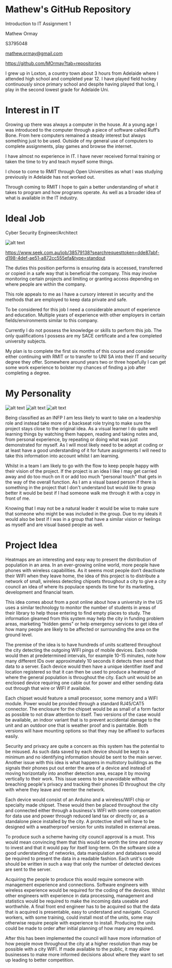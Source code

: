 # Mathew's GitHub Repository

Introduction to IT Assignment 1 

Mathew Ormay 

S3795048 

mathew.ormay@gmail.com 

https://github.com/MOrmay?tab=repositories 

I grew up in Loxton, a country town about 3 hours from Adelaide where I attended high school and completed year 12. I have played field hockey continuously since primary school and despite having played that long, I play in the second lowest grade for Adelaide Uni.
 
# Interest in IT

Growing up there was always a computer in the house. At a young age I was introduced to the computer through a piece of software called Ruff’s Bone. From here computers remained a steady interest but always something just to be used. Outside of my general use of computers to complete assignments, play games and browse the internet.

I have almost no experience in IT. I have never received formal training or taken the time to try and teach myself some things. 

I chose to come to RMIT through Open Universities as what I was studying previously in Adelaide has not worked out.  

Through coming to RMIT I hope to gain a better understanding of what it takes to program and how programs operate. As well as a broader idea of what is available in the IT industry. 

# Ideal Job

Cyber Security Engineer/Architect

![alt text](https://github.com/MOrmay/MOrmay.github.io/blob/master/jobquestion.png?raw=true "Job Search Image")

https://www.seek.com.au/job/38579138?searchrequesttoken=dde87abf-d198-4def-ae51-a872cc555efa&type=standout 

The duties this position performs is ensuring data is accessed, transferred or copied in a safe way that is beneficial the company. This may involve monitoring certain projects and limiting or granting access depending on where people are within the company. 

This role appeals to me as I have a cursory interest in security and the methods that are employed to keep data private and safe. 

To be considered for this job I need a considerable amount of experience and education. Multiple years of experience with other employers in certain fields/environments similar to this company.  

Currently I do not possess the knowledge or skills to perform this job. The only qualifications I possess are my SACE certificate and a few completed university subjects. 

My plan is to complete the first six months of this course and consider either continuing with RMIT or to transfer to UNI SA into their IT and security degree they offer. Somewhere around years two or three hopefully I can get some work experience to bolster my chances of finding a job after completing a degree.

# My Personality

![alt text](https://github.com/MOrmay/MOrmay.github.io/blob/master/personality.png?raw=true "Myer Briggs Test")
![alt text](https://github.com/MOrmay/MOrmay.github.io/blob/master/learning.png?raw=true "Learning Styles Test")
![alt text](https://github.com/MOrmay/MOrmay.github.io/blob/master/big5.png?raw=true "Big 5 Test")
 
Being classified as an INFP I am less likely to want to take on a leadership role and instead take more of a backseat role trying to make sure the project stays close to the original idea. As a visual learner I do quite well learning things by watching them happen, reading and taking notes and, from personal experience, by repeating or doing what was just demonstrated for myself. As I will most likely need to be adept at coding or at least have a good understanding of it for future assignments I will need to take this information into account whilst I am learning. 

Whilst in a team I am likely to go with the flow to keep people happy with their vision of the project. If the project is an idea I like I may get carried away and do too much on it or add too much "personal touch" that gets in the way of the overall function. As I am a visual based person if there is something in the project that I don't understand but would like to grasp better it would be best if I had someone walk me through it with a copy in front of me. 

Knowing that I may not be a natural leader it would be wise to make sure that someone who might be was included in the group. Due to my ideals it would also be best if I was in a group that have a similar vision or feelings as myself and are visual based people as well. 

# Project Idea

Heatmaps are an interesting and easy way to present the distribution of population in an area. In an ever-growing online world, more people have phones with wireless capabilities. As it seems most people don’t deactivate their WIFI when they leave home, the idea of this project is to distribute a network of small, wireless detecting chipsets throughout a city to give a city council an idea of where its populace spends its time for its marketing, development and financial team. 

This idea comes about from a post online about how a university in the US uses a similar technology to monitor the number of students in areas of their library to help those entering to find empty places to study. The information gleamed from this system may help the city in funding problem areas, marketing "hidden gems" or help emergency services to get idea of how many people are likely to be affected or surrounding the area on the ground level. 

The premise of the idea is to have hundreds of units scattered throughout the city detecting the outgoing WIFI pings of mobile devices. Each node would then at predetermined intervals, for example 10-15 minutes, note how many different IDs over approximately 10 seconds it detects then send that data to a server. Each device would then have a unique identifier itself and location registered so that it can then be used to produce a heatmap of where the general population is throughout the city. Each unit would be an enclosed device requiring one cable out for power and either sending data out through that wire or WIFI if available. 

Each chipset would feature a small processor, some memory and a WIFI module. Power would be provided through a standard RJ45/CAT5 connector. The enclosure for the chipset would be as small of a form factor as possible to not draw attention to itself. Two versions of the case would be available, an indoor variant that is to prevent accidental damage to the unit and an outdoor one that is weather proof and is paintable. Both versions will have mounting options so that they may be affixed to surfaces easily. 

Security and privacy are quite a concern as this system has the potential to be misused. As such data saved by each device should be kept to a minimum and no identifying information should be sent to the main server. Another issue with this idea is what happens in multistory buildings as the signals their phones put out enter the area of a device and instead of moving horizontally into another detection area, escape it by moving vertically to their work. This issue seems to be unavoidable without breaching people's privacy and tracking their phones ID throughout the city with where they leave and reenter the network.  

Each device would consist of an Arduino and a wireless/WIFI chip or specialty made chipset. These would then be placed throughout the city and connected either through a business's WIFI with some compensation for data use and power through reduced land tax or directly or, as a standalone piece installed by the city. A protective shell will have to be designed with a weatherproof version for units installed in external areas.  

To produce such a scheme having city council approval is a must. This would mean convincing them that this would be worth the time and money to invest and that it would pay for itself long-term. On the software side a good understanding of networks, data manipulation and databases would be required to present the data in a readable fashion. Each unit's code should be written in such a way that only the number of detected devices are sent to the server. 

Acquiring the people to produce this would require someone with management experience and connections. Software engineers with wireless experience would be required for the coding of the devices. Whilst other engineers with experience in data processing, management and statistics would be required to make the incoming data useable and worthwhile. A final front end engineer has to be acquired so that the data that is acquired is presentable, easy to understand and navigate. Council workers, with some training, could install most of the units, some may otherwise require people with experience to install. Producing the units could be made to order after initial planning of how many are required.  

After this has been implemented the council will have more information of how people move throughout the city at a higher resolution than may be possible with a city WIFI. If made available to the public, it may allow businesses to make more informed decisions about where they want to set up leading to better competition. 

